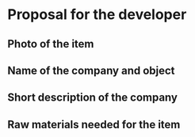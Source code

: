 # Proposal for the developer



## Photo of the item
## Name of the company and object
## Short description of the company
## Raw materials needed for the item
